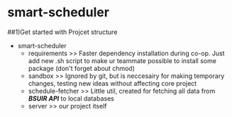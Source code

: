 # smart-scheduler
 

##1)Get started with Projcet structure

* smart-scheduler
    * requirements >> Faster dependency installation during co-op. Just add new .sh script to make ur teammate possible to install some package (don't forget about chmod)
    * sandbox >> Ignored by git, but is neccesairy for making temporary changes, testing new ideas without affecting core project 
    * schedule-fetcher >> Little util, created for fetching all data from ***BSUIR API*** to local databases 
    * server >> our project itself

